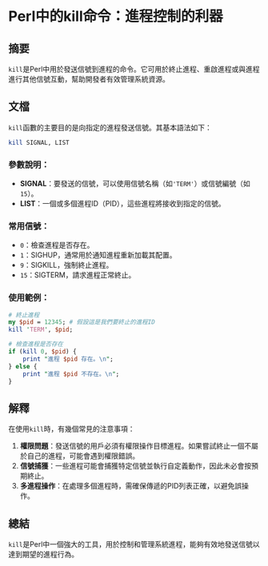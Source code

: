 <!--
Meta Description: # Perl中的kill命令：進程控制的利器 ## 摘要 `kill`是Perl中用於發送信號到進程的命令。它可用於終止進程、重啟進程或與進程進行其他信號互動，幫助開發者有效管理系統資源。 ## 文檔 `kill`函數的主要目的是向指定的進程發送信號。其基本語法如下： ```perl kill SI...
Meta Keywords: kill, pid, perl, signal, list
-->

# Perl中的kill命令：進程控制的利器

## 摘要
`kill`是Perl中用於發送信號到進程的命令。它可用於終止進程、重啟進程或與進程進行其他信號互動，幫助開發者有效管理系統資源。

## 文檔
`kill`函數的主要目的是向指定的進程發送信號。其基本語法如下：

```perl
kill SIGNAL, LIST
```

### 參數說明：
- **SIGNAL**：要發送的信號，可以使用信號名稱（如`'TERM'`）或信號編號（如`15`）。
- **LIST**：一個或多個進程ID（PID），這些進程將接收到指定的信號。

### 常用信號：
- `0`：檢查進程是否存在。
- `1`：SIGHUP，通常用於通知進程重新加載其配置。
- `9`：SIGKILL，強制終止進程。
- `15`：SIGTERM，請求進程正常終止。

### 使用範例：
```perl
# 終止進程
my $pid = 12345; # 假設這是我們要終止的進程ID
kill 'TERM', $pid;

# 檢查進程是否存在
if (kill 0, $pid) {
    print "進程 $pid 存在。\n";
} else {
    print "進程 $pid 不存在。\n";
}
```

## 解釋
在使用`kill`時，有幾個常見的注意事項：
1. **權限問題**：發送信號的用戶必須有權限操作目標進程。如果嘗試終止一個不屬於自己的進程，可能會遇到權限錯誤。
2. **信號捕獲**：一些進程可能會捕獲特定信號並執行自定義動作，因此未必會按預期終止。
3. **多進程操作**：在處理多個進程時，需確保傳遞的PID列表正確，以避免誤操作。

## 總結
`kill`是Perl中一個強大的工具，用於控制和管理系統進程，能夠有效地發送信號以達到期望的進程行為。